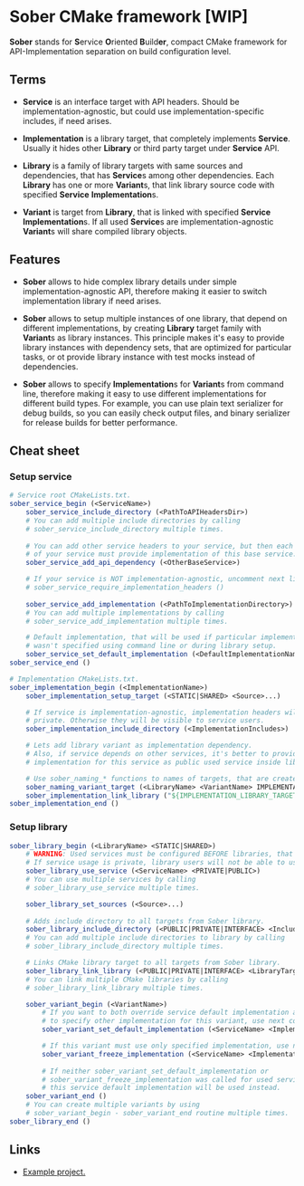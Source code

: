 # Sober CMake framework [WIP]

**Sober** stands for **S**ervice **O**riented **B**uild**er**, compact CMake
framework for API-Implementation separation on build configuration level.

## Terms

- **Service** is an interface target with API headers. Should be
  implementation-agnostic, but could use implementation-specific includes,
  if need arises.

- **Implementation** is a library target, that completely implements
  **Service**. Usually it hides other **Library** or third party target
  under **Service** API.

- **Library** is a family of library targets with same sources and dependencies,
  that has **Service**s among other dependencies. Each **Library** has one or
  more **Variant**s, that link library source code with specified **Service**
  **Implementation**s.

- **Variant** is target from **Library**, that is linked with specified
  **Service** **Implementation**s. If all used **Service**s are
  implementation-agnostic **Variant**s will share compiled library objects.

## Features

- **Sober** allows to hide complex library details under simple
  implementation-agnostic API, therefore making it easier
  to switch implementation library if need arises.

- **Sober** allows to setup multiple instances of one library, that depend on
  different implementations, by creating **Library** target family with
  **Variant**s as library instances. This principle makes it's easy to provide
  library instances with dependency sets, that are optimized for particular
  tasks, or ot provide library instance with test mocks instead of dependencies.
  
- **Sober** allows to specify **Implementation**s for **Variant**s from command 
  line, therefore making it easy to use different implementations for different 
  build types. For example, you can use plain text serializer for debug 
  builds, so you can easily check output files, and binary serializer for 
  release builds for better performance.

## Cheat sheet

### Setup service

```cmake
# Service root CMakeLists.txt.
sober_service_begin (<ServiceName>)
    sober_service_include_directory (<PathToAPIHeadersDir>)
    # You can add multiple include directories by calling 
    # sober_service_include_directory multiple times.
    
    # You can add other service headers to your service, but then each implementation 
    # of your service must provide implementation of this base service.
    sober_service_add_api_dependency (<OtherBaseService>)

    # If your service is NOT implementation-agnostic, uncomment next line.
    # sober_service_require_implementation_headers ()
    
    sober_service_add_implementation (<PathToImplementationDirectory>)
    # You can add multiple implementations by calling 
    # sober_service_add_implementation multiple times.

    # Default implementation, that will be used if particular implementation 
    # wasn't specified using command line or during library setup.
    sober_service_set_default_implementation (<DefaultImplementationName>)
sober_service_end ()

# Implementation CMakeLists.txt.
sober_implementation_begin (<ImplementationName>)    
    sober_implementation_setup_target (<STATIC|SHARED> <Source>...)

    # If service is implementation-agnostic, implementation headers will be 
    # private. Otherwise they will be visible to service users.
    sober_implementation_include_directory (<ImplementationIncludes>)

    # Lets add library variant as implementation dependency.
    # Also, if service depends on other services, it's better to provide 
    # implementation for this service as public used service inside library variant.

    # Use sober_naming_* functions to names of targets, that are created by Sober.
    sober_naming_variant_target (<LibraryName> <VariantName> IMPLEMENTATION_LIBRARY_TARGET)
    sober_implementation_link_library ("${IMPLEMENTATION_LIBRARY_TARGET}")
sober_implementation_end ()
```

### Setup library

```cmake
sober_library_begin (<LibraryName> <STATIC|SHARED>)
    # WARNING: Used services must be configured BEFORE libraries, that use them!
    # If service usage is private, library users will not be able to use service API.
    sober_library_use_service (<ServiceName> <PRIVATE|PUBLIC>)
    # You can use multiple services by calling 
    # sober_library_use_service multiple times.

    sober_library_set_sources (<Source>...)
    
    # Adds include directory to all targets from Sober library.
    sober_library_include_directory (<PUBLIC|PRIVATE|INTERFACE> <IncludeDirectory>)
    # You can add multiple include directories to library by calling
    # sober_library_include_directory multiple times.

    # Links CMake library target to all targets from Sober library.
    sober_library_link_library (<PUBLIC|PRIVATE|INTERFACE> <LibraryTargetName>)
    # You can link multiple CMake libraries by calling
    # sober_library_link_library multiple times.

    sober_variant_begin (<VariantName>)
        # If you want to both override service default implementation and to allow user
        # to specify other implementation for this variant, use next command:
        sober_variant_set_default_implementation (<ServiceName> <ImplementationName>)

        # If this variant must use only specified implementation, use next command:
        sober_variant_freeze_implementation (<ServiceName> <ImplementationName>)
        
        # If neither sober_variant_set_default_implementation or
        # sober_variant_freeze_implementation was called for used service,
        # this service default implementation will be used instead.
    sober_variant_end ()
    # You can create multiple variants by using 
    # sober_variant_begin - sober_variant_end routine multiple times.
sober_library_end ()
```

## Links

- [Example project.](https://github.com/KonstantinTomashevich/SoberExampleProject)